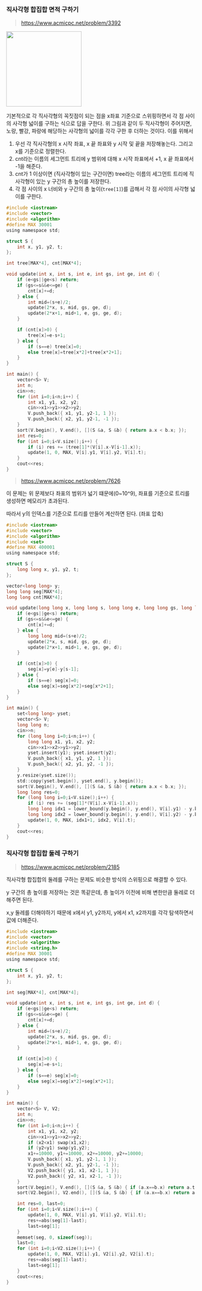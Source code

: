 
### 직사각형 합집합 면적 구하기

> https://www.acmicpc.net/problem/3392

<img src="https://github.com/rlaisqls/blog/assets/81006587/36031302-14fc-41d5-8d2b-cffbc4b36324" style="height: 200px"/>

기본적으로 각 직사각형의 꼭짓점이 되는 점을 x좌표 기준으로 스위핑하면서 각 점 사이의 사각형 넓이를 구하는 식으로 답을 구한다. 위 그림과 같이 두 직사각형이 주어지면, 노랑, 빨강, 파랑에 해당하는 사각형의 넓이를 각각 구한 후 더하는 것이다. 이를 위해서

1. 우선 각 직사각형의 x 시작 좌표, x 끝 좌표와 y 시작 및 끝을 저장해놓는다. 그리고 x를 기준으로 정렬한다.
1. cnt라는 이름의 세그먼트 트리에 y 범위에 대해 x 시작 좌표에서 +1, x 끝 좌표에서 -1을 해준다.
2. cnt가 1 이상이면 (직사각형이 있는 구간이면) tree라는 이름의 세그먼트 트리에 직사각형이 있는 y 구간의 총 높이를 저장한다.
3. 각 점 사이의 x 너비와 y 구간의 총 높이(`tree[1]`)를 곱해서 각 점 사이의 사각형 넓이를 구한다.   

```c
#include <iostream>
#include <vector>
#include <algorithm>
#define MAX 30001
using namespace std;

struct S {
    int x, y1, y2, t;
};

int tree[MAX*4], cnt[MAX*4];

void update(int x, int s, int e, int gs, int ge, int d) {
    if (e<gs||ge<s) return;
    if (gs<=s&&e<=ge) {
        cnt[x]+=d;
    } else {
        int mid=(s+e)/2;
        update(2*x, s, mid, gs, ge, d);
        update(2*x+1, mid+1, e, gs, ge, d);
    }

    if (cnt[x]>0) {
        tree[x]=e-s+1;
    } else {
        if (s==e) tree[x]=0;
        else tree[x]=tree[x*2]+tree[x*2+1];
    }
}

int main() {
    vector<S> V;
    int n;
    cin>>n;
    for (int i=0;i<n;i++) {
        int x1, y1, x2, y2;
        cin>>x1>>y1>>x2>>y2;
        V.push_back({ x1, y1, y2-1, 1 });
        V.push_back({ x2, y1, y2-1, -1 });
    }
    sort(V.begin(), V.end(), [](S &a, S &b) { return a.x < b.x; });
    int res=0;
    for (int i=0;i<V.size();i++) {
        if (i) res += (tree[1]*(V[i].x-V[i-1].x));
        update(1, 0, MAX, V[i].y1, V[i].y2, V[i].t);
    }
    cout<<res;
}
```

> https://www.acmicpc.net/problem/7626

이 문제는 위 문제보다 좌표의 범위가 넓기 떄문에(0~10^9), 좌표를 기준으로 트리를 생성하면 메모리가 초과된다.

따라서 y의 인덱스를 기준으로 트리를 만들어 계산하면 된다. (좌표 압축)

```c
#include <iostream>
#include <vector>
#include <algorithm>
#include <set>
#define MAX 400001
using namespace std;

struct S {
    long long x, y1, y2, t;
};

vector<long long> y;
long long seg[MAX*4];
long long cnt[MAX*4];

void update(long long x, long long s, long long e, long long gs, long long ge, long long d) {
    if (e<gs||ge<s) return;
    if (gs<=s&&e<=ge) {
        cnt[x]+=d;
    } else {
        long long mid=(s+e)/2;
        update(2*x, s, mid, gs, ge, d);
        update(2*x+1, mid+1, e, gs, ge, d);
    }

    if (cnt[x]>0) {
        seg[x]=y[e]-y[s-1];
    } else {
        if (s==e) seg[x]=0;
        else seg[x]=seg[x*2]+seg[x*2+1];
    }
}

int main() {
    set<long long> yset;
    vector<S> V;
    long long n;
    cin>>n;
    for (long long i=0;i<n;i++) {
        long long x1, y1, x2, y2;
        cin>>x1>>x2>>y1>>y2;
        yset.insert(y1); yset.insert(y2);
        V.push_back({ x1, y1, y2, 1 });
        V.push_back({ x2, y1, y2, -1 });
    }
    y.resize(yset.size());
    std::copy(yset.begin(), yset.end(), y.begin());
    sort(V.begin(), V.end(), [](S &a, S &b) { return a.x < b.x; });
    long long res=0;
    for (long long i=0;i<V.size();i++) {
        if (i) res += (seg[1]*(V[i].x-V[i-1].x));
        long long idx1 = lower_bound(y.begin(), y.end(), V[i].y1) - y.begin();
        long long idx2 = lower_bound(y.begin(), y.end(), V[i].y2) - y.begin();
        update(1, 0, MAX, idx1+1, idx2, V[i].t);
    }
    cout<<res;
}
```

### 직사각형 합집합 둘레 구하기

> https://www.acmicpc.net/problem/2185

직사각형 합집합의 둘레를 구하는 문제도 비슷한 방식의 스위핑으로 해결할 수 있다.

y 구간의 총 높이를 저장하는 것은 똑같은데, 총 높이가 이전에 비해 변한만큼 둘레로 더해주면 된다.

x,y 둘레를 더해야하기 때문에 x에서 y1, y2까지, y에서 x1, x2까지를 각각 탐색하면서 값에 더해준다.


```c
#include <iostream>
#include <vector>
#include <algorithm>
#include <string.h>
#define MAX 30001
using namespace std;

struct S {
    int x, y1, y2, t;
};

int seg[MAX*4], cnt[MAX*4];

void update(int x, int s, int e, int gs, int ge, int d) {
    if (e<gs||ge<s) return;
    if (gs<=s&&e<=ge) {
        cnt[x]+=d;
    } else {
        int mid=(s+e)/2;
        update(2*x, s, mid, gs, ge, d);
        update(2*x+1, mid+1, e, gs, ge, d);
    }

    if (cnt[x]>0) {
        seg[x]=e-s+1;
    } else {
        if (s==e) seg[x]=0;
        else seg[x]=seg[x*2]+seg[x*2+1];
    }
}

int main() {
    vector<S> V, V2;
    int n;
    cin>>n;
    for (int i=0;i<n;i++) {
        int x1, y1, x2, y2;
        cin>>x1>>y1>>x2>>y2;
        if (x2<x1) swap(x1,x2);
        if (y2<y1) swap(y1,y2);
        x1+=10000, y1+=10000, x2+=10000, y2+=10000;
        V.push_back({ x1, y1, y2-1, 1 });
        V.push_back({ x2, y1, y2-1, -1 });
        V2.push_back({ y1, x1, x2-1, 1 });
        V2.push_back({ y2, x1, x2-1, -1 });
    }
    sort(V.begin(), V.end(), [](S &a, S &b) { if (a.x==b.x) return a.t > b.t; else return a.x < b.x; });
    sort(V2.begin(), V2.end(), [](S &a, S &b) { if (a.x==b.x) return a.t > b.t; else return a.x < b.x; });

    int res=0, last=0;
    for (int i=0;i<V.size();i++) {
        update(1, 0, MAX, V[i].y1, V[i].y2, V[i].t);
        res+=abs(seg[1]-last);
        last=seg[1];
    }
    memset(seg, 0, sizeof(seg));
    last=0;
    for (int i=0;i<V2.size();i++) {
        update(1, 0, MAX, V2[i].y1, V2[i].y2, V2[i].t);
        res+=abs(seg[1]-last);
        last=seg[1];
    }
    cout<<res;
}
```